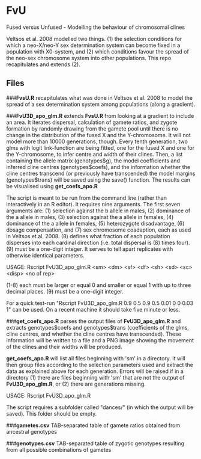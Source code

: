 # FvU
Fused versus Unfused - Modelling the behaviour of chromosomal clines

Veltsos et al. 2008 modelled two things. (1) the selection conditions for which a neo-X/neo-Y sex determination system can become fixed in a population with X0-system, and (2) which conditions favour the spread of the neo-sex chromosome system into other populations. This repo recapitulates and extends (2).


## Files
###**FvsU.R**
recapitulates what was done in Veltsos et al. 2008 to model the spread of a sex determination system among populations (along a gradient).

###**FvU3D_apo_glm.R**
extends **FvsU.R** from looking at a gradient to include an area. It iterates dispersal, calculation of gamete ratios, and zygote formation by randomly drawing from the gamete pool until there is no change in the distribution of the fused X and the Y-chromosome. It will not model more than 10000 generations, though. Every tenth generation, two glms with logit link-function are being fitted, one for the fused X and one for the Y-chromosome, to infer centre and width of their clines. Then, a list containing the allele matrix (genotypes\$g),  the model coefficients and inferred cline centres (genotypes\$coefs), and the information whether the cline centres transcend (or previously have transcended) the model margins (genotypes\$trans) will be saved using the save() function. The results can be visualised using **get_coefs_apo.R**

The script is meant to be run from the command line (rather than interactively in an R editor). It requires nine arguments. The first seven arguments are: (1) selection against the b allele in males, (2) dominance of the a allele in males, (3) selection against the a allele in females, (4) dominance of the a allele in females, (5) heterozygote disadvantage, (6) dosage compensation, and (7) sex chromosome coadaption, each as used in Veltsos et al. 2008. (8) defines what fraction of each population disperses into each cardinal direction (i.e. total dispersal is (8) times four). (9) must be a one-digit integer. It serves to tell apart replicates with otherwise identical parameters.

USAGE: Rscript FvU3D_apo_glm.R \<sm\> \<dm\> \<sf\> \<df\> \<sh\> \<sd\> \<sc\> \<disp\> \<no of rep\> 

(1-8) each must be larger or equal 0 and smaller or equal 1 with up to three decimal places. (9) must be a one-digit integer.

For a quick test-run "Rscript FvU3D_apo_glm.R 0.9 0.5 0.9 0.5 0.01 0 0 0.03 1" can be used. On a recent machine it should take five minute or less.

###**get_coefs_apo.R**
parses the output files of **FvU3D_apo_glm.R** and extracts genotypes\$coefs and genotypes$trans (coefficients of the glms, cline centres, and whether the cline centres have transcended). These information will be written to a file and a PNG image showing the movement of the clines and their widths will be produced.

**get_coefs_apo.R** will list all files beginning with 'sm' in a directory. It will then group files according to the selection parameters used and extract the data as explained above for each generation. Errors will be raised if in a directory (1) there are files beginning with 'sm' that are not the output of **FvU3D_apo_glm.R**, or (2) there are generations missing.

USAGE: Rscript FvU3D_apo_glm.R

The script requires a subfolder called "dances/" (in which the output will be saved). This folder should be empty.

###**gametes.csv**
TAB-separated table of gamete ratios obtained from ancestral genotypes


###**genotypes.csv**
TAB-separated table of zygotic genotypes resulting from all possible combinations of gametes
